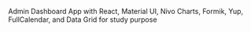  Admin Dashboard App with React, Material UI, Nivo Charts, Formik, Yup, FullCalendar, and Data Grid for study purpose
